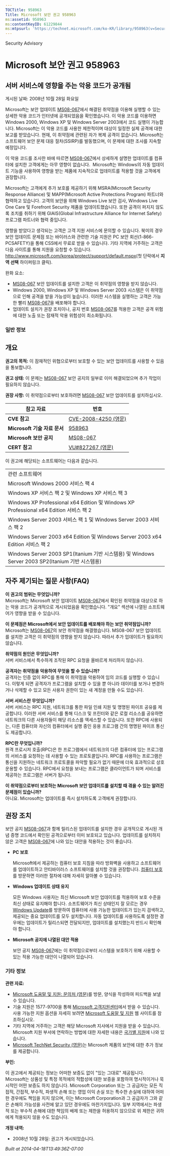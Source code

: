 ```yaml
---
TOCTitle: 958963
Title: Microsoft 보안 권고 958963
ms:assetid: 958963
ms:contentKeyID: 61229844
ms:mtpsurl: 'https://technet.microsoft.com/ko-KR/library/958963(v=Security.10)'
---
```


Security Advisory

Microsoft 보안 권고 958963
==========================

서버 서비스에 영향을 주는 악용 코드가 공개됨
--------------------------------------------

게시된 날짜: 2008년 10월 28일 화요일

Microsoft는 보안 업데이트 [MS08-067](http://technet.microsoft.com/security/bulletin/ms08-067)에서 해결된 취약점을 이용해 실행할 수 있는 상세한 악용 코드가 인터넷에 공개되었음을 확인했습니다. 이 악용 코드를 이용하면 Windows 2000, Windows XP 및 Windows Server 2003에서 코드 실행이 가능합니다. Microsoft는 이 악용 코드를 사용한 제한적이며 대상이 일정한 실제 공격에 대한 보고를 받았습니다. 현재, 이 취약점에 관련된 자가 복제 공격이 없습니다. Microsoft는 소프트웨어 보안 문제 대응 절차(SSIRP)를 발동했으며, 이 문제에 대한 조사를 지속할 예정입니다.

이 악용 코드를 조사한 바에 따르면 [MS08-067](http://technet.microsoft.com/security/bulletin/ms08-067)에서 상세하게 설명한 업데이트를 컴퓨터에 설치한 고객에게는 아무 영향이 없습니다.  Microsoft는 Windows의 자동 업데이트 기능을 사용하여 영향을 받는 제품에 지속적으로 업데이트를 적용할 것을 고객에게 권장합니다.

Microsoft는 고객에게 추가 보호를 제공하기 위해 MSRA(Microsoft Security Response Alliance) 및 MAPP(Microsoft Active Protections Program) 파트너와 협력하고 있습니다. 고객의 보안을 위해 Windows Live 보안 검사, Windows Live One Care 및 Forefront Security 제품을 업데이트했습니다. 또한 공격이 퍼지지 않도록 조치를 취하기 위해 GIAIS(Global Infrastructure Alliance for Internet Safety) 프로그램 파트너와 협력 중입니다.

영향을 받았다고 생각되는 고객은 고객 지원 서비스에 문의할 수 있습니다. 북미의 경우 보안 업데이트 문제점 또는 바이러스와 관련한 기술 지원은 PC 보안 회선(1-866-PCSAFETY)을 통해 CSS에서 무료로 받을 수 있습니다. 기타 지역에 거주하는 고객은 다음 사이트를 통해 지원을 요청할 수 있습니다. <http://www.microsoft.com/korea/protect/support/default.mspx>(첫 단락에서 **지역 선택** 하이퍼링크 클릭).

완화 요소:

-   [MS08-067](http://technet.microsoft.com/security/bulletin/ms08-067) 보안 업데이트를 설치한 고객은 이 취약점의 영향을 받지 않습니다.
-   Windows 2000, Windows XP 및 Windows Server 2003 시스템은 이 취약점으로 인해 공격을 받을 가능성이 높습니다. 이러한 시스템을 실행하는 고객은 가능한 빨리 [MS08-067](http://technet.microsoft.com/security/bulletin/ms08-067)을 배포해야 합니다.
-   업데이트 설치가 권장 조치이나, 공지 번호 [MS08-067](http://technet.microsoft.com/security/bulletin/ms08-067)를 적용한 고객은 공격 위험에 대한 노출 또는 잠재적 악용 위험성이 최소화됩니다.

### 일반 정보

개요
----


**권고의 목적:** 이 잠재적인 위협으로부터 보호할 수 있는 보안 업데이트를 사용할 수 있음을 통보합니다.

**권고 상태:** 이 문제는 [MS08-067](http://technet.microsoft.com/security/bulletin/ms08-067) 보안 공지의 일부로 이미 해결되었으며 추가 작업이 필요하지 않습니다.

**권장 사항:** 이 취약점으로부터 보호하려면 [MS08-067](http://technet.microsoft.com/security/bulletin/ms08-067) 보안 업데이트를 설치하십시오.

| 참고 자료                    | 번호                                                                                    |
|------------------------------|-----------------------------------------------------------------------------------------|
| **CVE 참고**                 | [CVE-2008-4250 (영문)](http://www.cve.mitre.org/cgi-bin/cvename.cgi?name=cve-2008-4250) |
| **Microsoft 기술 자료 문서** | [958963](http://support.microsoft.com/kb/958963)                                        |
| **Microsoft 보안 공지**      | [MS08-067](http://technet.microsoft.com/security/bulletin/ms08-067)                     |
| **CERT 참고**                | [VU\#827267 (영문)](http://www.kb.cert.org/vuls/id/827267)                              |

이 권고에 해당되는 소프트웨어는 다음과 같습니다.

|                                                                                                  |
|--------------------------------------------------------------------------------------------------|
| 관련 소프트웨어                                                                                  |
| Microsoft Windows 2000 서비스 팩 4                                                               |
| Windows XP 서비스 팩 2 및 Windows XP 서비스 팩 3                                                 |
| Windows XP Professional x64 Edition 및 Windows XP Professional x64 Edition 서비스 팩 2           |
| Windows Server 2003 서비스 팩 1 및 Windows Server 2003 서비스 팩 2                               |
| Windows Server 2003 x64 Edition 및 Windows Server 2003 x64 Edition 서비스 팩 2                   |
| Windows Server 2003 SP1(Itanium 기반 시스템용) 및 Windows Server 2003 SP2(Itanium 기반 시스템용) |

자주 제기되는 질문 사항(FAQ)
----------------------------


**이 권고의 범위는 무엇입니까?**  
Microsoft는 Microsoft 보안 업데이트 [MS08-067](http://technet.microsoft.com/security/bulletin/ms08-067)에서 확인된 취약점을 대상으로 하는 악용 코드가 공개적으로 게시되었음을 확인했습니다. "개요" 섹션에 나열된 소프트웨어가 영향을 받을 수 있습니다.

**이 문제점은 Microsoft에서 보안 업데이트를 배포해야 하는 보안 취약점입니까?**  
Microsoft는 [MS08-067](http://technet.microsoft.com/security/bulletin/ms08-067)의 보안 취약점을 해결했습니다. MS08-067 보안 업데이트를 설치한 고객은 이 취약점의 영향을 받지 않습니다. 따라서 추가 업데이트가 필요하지 않습니다.

**취약점의 원인은 무엇입니까?**  
서버 서비스에서 특수하게 조작된 RPC 요청을 올바르게 처리하지 않습니다.

**공격자는 취약점을 악용하여 무엇을 할 수 있습니까?**  
공격자는 인증 없이 RPC를 통해 이 취약점을 악용하여 임의 코드를 실행할 수 있습니다. 이렇게 되면 공격자가 프로그램을 설치할 수 있을 뿐 아니라 데이터를 보거나 변경하거나 삭제할 수 있고 모든 사용자 권한이 있는 새 계정을 만들 수도 있습니다.

**서버 서비스란 무엇입니까?**  
서버 서비스는 RPC 지원, 네트워크를 통한 파일 인쇄 지원 및 명명된 파이프 공유를 제공합니다. 이러한 서버 서비스를 통해 디스크 및 프린터와 같은 로컬 리소스를 공유하면 네트워크의 다른 사용자들이 해당 리소스를 액세스할 수 있습니다. 또한 RPC에 사용되는, 다른 컴퓨터와 자신의 컴퓨터에서 실행 중인 응용 프로그램 간의 명명된 파이프 통신도 제공합니다.

**RPC란 무엇입니까?**  
원격 프로시저 호출(RPC)은 한 프로그램에서 네트워크의 다른 컴퓨터에 있는 프로그램의 서비스를 요청하는 데 사용할 수 있는 프로토콜입니다. RPC를 사용하는 프로그램은 통신을 지원하는 네트워크 프로토콜을 파악할 필요가 없기 때문에 더욱 효과적으로 상호 운용할 수 있습니다. RPC에서 요청을 보내는 프로그램은 클라이언트가 되며 서비스를 제공하는 프로그램은 서버가 됩니다.

**이 취약점으로부터 보호하는 Microsoft 보안 업데이트를 설치할 때 겪을 수 있는 알려진 문제점이 있습니까?**  
아니요. Microsoft는 업데이트를 즉시 설치하도록 고객에게 권장합니다.

권장 조치
---------


보안 공지 [MS08-067](http://technet.microsoft.com/security/bulletin/ms08-067)과 함께 릴리스된 업데이트를 설치한 경우 공개적으로 게시된 개념 증명 코드에서 확인된 공격으로부터 이미 보호되고 있습니다. 업데이트를 설치하지 않은 고객은 [MS08-067](http://technet.microsoft.com/security/bulletin/ms08-067)에 나와 있는 대안을 적용하는 것이 좋습니다.

-   **PC 보호**

    Microsoft에서 제공하는 컴퓨터 보호 지침을 따라 방화벽을 사용하고 소프트웨어를 업데이트하고 안티바이러스 소프트웨어를 설치할 것을 권장합니다. [컴퓨터 보호](http://www.microsoft.com/korea/protect/computer/default.mspx)를 방문하면 이러한 절차에 대해 자세히 알아볼 수 있습니다.

-   **Windows 업데이트 상태 유지**

    모든 Windows 사용자는 최신 Microsoft 보안 업데이트를 적용하여 보호 수준을 최신 상태로 유지해야 합니다. 소프트웨어가 최신 상태인지 잘 모르는 경우 [Windows Update](http://windowsupdate.microsoft.com/)를 방문하여 컴퓨터에 사용 가능한 업데이트가 있는지 검색하고, 제공되는 중요 업데이트를 모두 설치합니다. 자동 업데이트를 사용하도록 설정한 경우에는 업데이트가 릴리스되면 전달되지만, 업데이트를 설치했는지 반드시 확인해야 합니다.

-   **Microsoft 공지에 나열된 대안 적용**

    보안 공지 [MS08-067](http://technet.microsoft.com/security/bulletin/ms08-067)에는 이 취약점으로부터 시스템을 보호하기 위해 사용할 수 있는 적용 가능한 대안이 나열되어 있습니다.

### 기타 정보

**관련 자료:**

-   [Microsoft 도움말 및 지원: 문의처 (영문)](https://support.microsoft.com/common/survey.aspx?scid=sw;en;1257&showpage=1&ws=technet&sd=tech)를 방문, 양식을 작성하여 피드백을 보낼 수 있습니다.
-   기술 지원은 1577-9700을 통해 [Microsoft 고객지원센터](http://go.microsoft.com/fwlink/?linkid=21131)에서 받을 수 있습니다. 사용 가능한 지원 옵션을 자세히 보려면 [Microsoft 도움말 및 지원](http://support.microsoft.com/) 웹 사이트를 참조하십시오.
-   기타 지역에 거주하는 고객은 해당 Microsoft 지사에서 지원을 받을 수 있습니다. Microsoft 지원 부서에 연락하는 방법에 대한 자세한 내용은 [국가별 지원](http://go.microsoft.com/fwlink/?linkid=21155)에 나와 있습니다.
-   [Microsoft TechNet Security (영문)](http://go.microsoft.com/fwlink/?linkid=21132)는 Microsoft 제품의 보안에 대한 추가 정보를 제공합니다.

**부인:**

이 권고에서 제공되는 정보는 어떠한 보증도 없이 "있는 그대로" 제공됩니다. Microsoft는 상품성 및 특정 목적에의 적합성에 대한 보증을 포함하여 명시적이거나 묵시적인 어떤 보증도 하지 않습니다. Microsoft Corporation 또는 그 공급자는 모든 직접적, 간접적, 부수적, 파생적 손해 또는 영업 이익 손실 또는 특수한 손실에 대하여 어떠한 경우에도 책임을 지지 않으며, 이는 Microsoft Corporation과 그 공급자가 그와 같은 손해의 가능성을 사전에 알고 있던 경우에도 마찬가지입니다. 일부 지역에서는 파생적 또는 부수적 손해에 대한 책임의 배제 또는 제한을 허용하지 않으므로 위 제한은 귀하에게 적용되지 않을 수도 있습니다.

**개정 내역:**

-   2008년 10월 28일: 권고가 게시되었습니다.

*Built at 2014-04-18T13:49:36Z-07:00*
